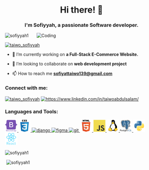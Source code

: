 

<h1 align="center">Hi there! 👋 </h1>
<h3 align="center">I'm Sofiyyah, a passionate Software developer.</h3>

<img   align="right" alt = "Coding" width="400" src = "https://cdn.dribbble.com/users/1732368/screenshots/6553872/web_developer.gif">

<p align="left"> <img src="https://komarev.com/ghpvc/?username=sofiyyah1&label=Profile%20views&color=0e75b6&style=flat" alt="sofiyyah1" /> </p>

<p align="left"> <a href="https://twitter.com/taiwo_sofiyyah" target="blank"><img src="https://img.shields.io/twitter/follow/taiwo_sofiyyah?logo=twitter&style=for-the-badge" alt="taiwo_sofiyyah" /></a> </p>

- 🔭 I’m currently working on **a Full-Stack E-Commerce Website.**

- 👯 I’m looking to collaborate on **web development project**

- 📫 How to reach me **sofiyattaiwo139@gmail.com**

<h3 align="left">Connect with me:</h3>
<p align="left">
<a href="https://twitter.com/taiwo_sofiyyah" target="blank"><img align="center" src="https://raw.githubusercontent.com/rahuldkjain/github-profile-readme-generator/master/src/images/icons/Social/twitter.svg" alt="taiwo_sofiyyah" height="30" width="40" /></a>
<a href="https://linkedin.com/in/https://www.linkedin.com/in/taiwoabdulsalam/" target="blank"><img align="center" src="https://raw.githubusercontent.com/rahuldkjain/github-profile-readme-generator/master/src/images/icons/Social/linked-in-alt.svg" alt="https://www.linkedin.com/in/taiwoabdulsalam/" height="30" width="40" /></a>
</p>

<h3 align="left">Languages and Tools:</h3>
<p align="left"> <a href="https://getbootstrap.com" target="_blank" rel="noreferrer"> <img src="https://raw.githubusercontent.com/devicons/devicon/master/icons/bootstrap/bootstrap-plain-wordmark.svg" alt="bootstrap" width="40" height="40"/> </a> <a href="https://www.w3schools.com/css/" target="_blank" rel="noreferrer"> <img src="https://raw.githubusercontent.com/devicons/devicon/master/icons/css3/css3-original-wordmark.svg" alt="css3" width="40" height="40"/> </a> <a href="https://www.djangoproject.com/" target="_blank" rel="noreferrer"> <img src="https://cdn.worldvectorlogo.com/logos/django.svg" alt="django" width="40" height="40"/> </a> <a href="https://www.figma.com/" target="_blank" rel="noreferrer"> <img src="https://www.vectorlogo.zone/logos/figma/figma-icon.svg" alt="figma" width="40" height="40"/> </a> <a href="https://git-scm.com/" target="_blank" rel="noreferrer"> <img src="https://www.vectorlogo.zone/logos/git-scm/git-scm-icon.svg" alt="git" width="40" height="40"/> </a> <a href="https://www.w3.org/html/" target="_blank" rel="noreferrer"> <img src="https://raw.githubusercontent.com/devicons/devicon/master/icons/html5/html5-original-wordmark.svg" alt="html5" width="40" height="40"/> </a> <a href="https://developer.mozilla.org/en-US/docs/Web/JavaScript" target="_blank" rel="noreferrer"> <img src="https://raw.githubusercontent.com/devicons/devicon/master/icons/javascript/javascript-original.svg" alt="javascript" width="40" height="40"/> </a> <a href="https://www.linux.org/" target="_blank" rel="noreferrer"> <img src="https://raw.githubusercontent.com/devicons/devicon/master/icons/linux/linux-original.svg" alt="linux" width="40" height="40"/> </a> <a href="https://www.postgresql.org" target="_blank" rel="noreferrer"> <img src="https://raw.githubusercontent.com/devicons/devicon/master/icons/postgresql/postgresql-original-wordmark.svg" alt="postgresql" width="40" height="40"/> </a> <a href="https://www.python.org" target="_blank" rel="noreferrer"> <img src="https://raw.githubusercontent.com/devicons/devicon/master/icons/python/python-original.svg" alt="python" width="40" height="40"/> </a> <a href="https://reactjs.org/" target="_blank" rel="noreferrer"> <img src="https://raw.githubusercontent.com/devicons/devicon/master/icons/react/react-original-wordmark.svg" alt="react" width="40" height="40"/> </a> </p>

<p><img align="left" src="https://github-readme-stats.vercel.app/api/top-langs?username=sofiyyah1&show_icons=true&locale=en&layout=compact" alt="sofiyyah1" /></p><br>

<p>&nbsp;<img align="center" src="https://github-readme-stats.vercel.app/api?username=sofiyyah1&show_icons=true&locale=en" alt="sofiyyah1" /></p>
